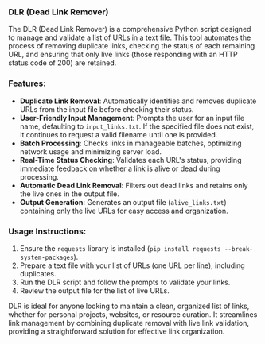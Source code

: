 ### DLR (Dead Link Remover)

The DLR (Dead Link Remover) is a comprehensive Python script designed to manage and validate a list of URLs in a text file. This tool automates the process of removing duplicate links, checking the status of each remaining URL, and ensuring that only live links (those responding with an HTTP status code of 200) are retained.

### Features:

- **Duplicate Link Removal**: Automatically identifies and removes duplicate URLs from the input file before checking their status.
- **User-Friendly Input Management**: Prompts the user for an input file name, defaulting to `input_links.txt`. If the specified file does not exist, it continues to request a valid filename until one is provided.
- **Batch Processing**: Checks links in manageable batches, optimizing network usage and minimizing server load.
- **Real-Time Status Checking**: Validates each URL's status, providing immediate feedback on whether a link is alive or dead during processing.
- **Automatic Dead Link Removal**: Filters out dead links and retains only the live ones in the output file.
- **Output Generation**: Generates an output file (`alive_links.txt`) containing only the live URLs for easy access and organization.

### Usage Instructions:

1. Ensure the `requests` library is installed (`pip install requests --break-system-packages`).
2. Prepare a text file with your list of URLs (one URL per line), including duplicates.
3. Run the DLR script and follow the prompts to validate your links.
4. Review the output file for the list of live URLs.

DLR is ideal for anyone looking to maintain a clean, organized list of links, whether for personal projects, websites, or resource curation. It streamlines link management by combining duplicate removal with live link validation, providing a straightforward solution for effective link organization.
